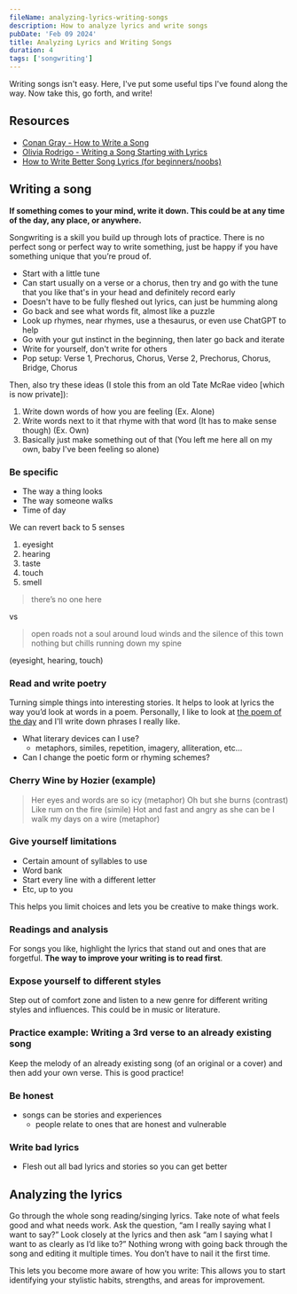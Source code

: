 ```yaml
---
fileName: analyzing-lyrics-writing-songs
description: How to analyze lyrics and write songs
pubDate: 'Feb 09 2024'
title: Analyzing Lyrics and Writing Songs
duration: 4
tags: ['songwriting']
---
```


Writing songs isn't easy. Here, I've put some useful tips I've found along the way. Now take this, go forth, and write!

## Resources

- [Conan Gray - How to Write a Song](https://youtu.be/aYictpxV5z0?si=Z7EJPyMgQIOSR8P1)
- [Olivia Rodrigo - Writing a Song Starting with Lyrics](https://youtube.com/shorts/0hiEHG5KgsU?si=aS3Zn60WJAWwtTnD)
- [How to Write Better Song Lyrics (for beginners/noobs)](https://youtu.be/64d0QqbJdRo?si=wMAmKUhMDhDQqJSQ)

## Writing a song

**If something comes to your mind, write it down. This could be at any time of the day, any place, or anywhere.**

Songwriting is a skill you build up through lots of practice. There is no perfect song or perfect way to write something, just be happy if you have something unique that you’re proud of.

- Start with a little tune
- Can start usually on a verse or a chorus, then try and go with the tune that you like that's in your head and definitely record early
- Doesn't have to be fully fleshed out lyrics, can just be humming along
- Go back and see what words fit, almost like a puzzle
- Look up rhymes, near rhymes, use a thesaurus, or even use ChatGPT to help
- Go with your gut instinct in the beginning, then later go back and iterate
- Write for yourself, don't write for others
- Pop setup: Verse 1, Prechorus, Chorus, Verse 2, Prechorus, Chorus, Bridge, Chorus

Then, also try these ideas (I stole this from an old Tate McRae video [which is now private]):
1. Write down words of how you are feeling (Ex. Alone)
2. Write words next to it that rhyme with that word (It has to make sense though) (Ex. Own)
3. Basically just make something out of that (You left me here all on my own, baby I've been feeling so alone)

### Be specific

- The way a thing looks
- The way someone walks
- Time of day

We can revert back to 5 senses

1. eyesight
2. hearing
3. taste
4. touch
5. smell

> there’s no one here

vs

> open roads not a soul around
> loud winds and the silence of this town
> nothing but chills running down my spine

(eyesight, hearing, touch)

### Read and write poetry

Turning simple things into interesting stories. It helps to look at lyrics the way you’d look at words in a poem. Personally, I like to look at [the poem of the day](https://www.poetryfoundation.org/poems/poem-of-the-day) and I'll write down phrases I really like.

- What literary devices can I use?
  - metaphors, similes, repetition, imagery, alliteration, etc…
- Can I change the poetic form or rhyming schemes?

### Cherry Wine by Hozier (example)

> Her eyes and words are so icy (metaphor)
> Oh but she burns (contrast)
> Like rum on the fire (simile)
> Hot and fast and angry as she can be
> I walk my days on a wire (metaphor)

### Give yourself limitations

- Certain amount of syllables to use
- Word bank
- Start every line with a different letter
- Etc, up to you

This helps you limit choices and lets you be creative to make things work.

### Readings and analysis

For songs you like, highlight the lyrics that stand out and ones that are forgetful. **The way to improve your writing is to read first**.

### Expose yourself to different styles

Step out of comfort zone and listen to a new genre for different writing styles and influences. This could be in music or literature.

### Practice example: Writing a 3rd verse to an already existing song

Keep the melody of an already existing song (of an original or a cover) and then add your own verse. This is good practice!

### Be honest

- songs can be stories and experiences
    - people relate to ones that are honest and vulnerable

### Write bad lyrics

- Flesh out all bad lyrics and stories so you can get better

## Analyzing the lyrics

Go through the whole song reading/singing lyrics. Take note of what feels good and what needs work. Ask the question, “am I really saying what I want to say?” Look closely at the lyrics and then ask “am I saying what I want to as clearly as I’d like to?” Nothing wrong with going back through the song and editing it multiple times. You don’t have to nail it the first time.

This lets you become more aware of how you write: This allows you to start identifying your stylistic habits, strengths, and areas for improvement.
